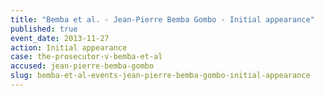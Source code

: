 ```yaml
---
title: "Bemba et al. - Jean-Pierre Bemba Gombo - Initial appearance"
published: true
event_date: 2013-11-27
action: Initial appearance
case: the-prosecutor-v-bemba-et-al
accused: jean-pierre-bemba-gombo
slug: bemba-et-al-events-jean-pierre-bemba-gombo-initial-appearance
---
```

